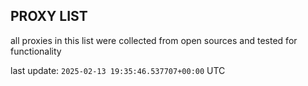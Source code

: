 ## PROXY LIST

all proxies in this list were collected from open sources and tested for functionality

last update: `2025-02-13 19:35:46.537707+00:00` UTC